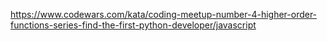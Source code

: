 https://www.codewars.com/kata/coding-meetup-number-4-higher-order-functions-series-find-the-first-python-developer/javascript